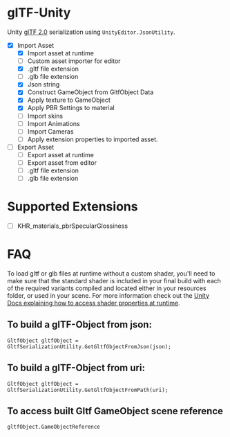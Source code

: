 # glTF-Unity
Unity [glTF 2.0](https://github.com/KhronosGroup/glTF) serialization using `UnityEditor.JsonUtility`.

- [x] Import Asset
    - [x] Import asset at runtime
    - [ ] Custom asset importer for editor
    - [x] .gltf file extension
    - [ ] .glb file extension
    - [x] Json string
    - [x] Construct GameObject from GltfObject Data
    - [x] Apply texture to GameObject
    - [x] Apply PBR Settings to material
    - [ ] Import skins
    - [ ] Import Animations
    - [ ] Import Cameras
    - [ ] Apply extension properties to imported asset.
- [ ] Export Asset
    - [ ] Export asset at runtime
    - [ ] Export asset from editor
    - [ ] .gltf file extension
    - [ ] .glb file extension

# Supported Extensions
- [ ] KHR_materials_pbrSpecularGlossiness

# FAQ
To load gltf or glb files at runtime without a custom shader, you'll need to make sure that the standard shader is included in your final build with each of the required variants compiled and located either in your resources folder, or used in your scene. For more information check out the [Unity Docs explaining how to access shader properties at runtime](https://docs.unity3d.com/Manual/MaterialsAccessingViaScript.html).

## To build a glTF-Object from json:
```
GltfObject gltfObject = GltfSerializationUtility.GetGltfObjectFromJson(json);
```

## To build a glTF-Object from uri:
```
GltfObject gltfObject = GltfSerializationUtility.GetGltfObjectFromPath(uri);
```

## To access built Gltf GameObject scene reference
```
gltfObject.GameObjectReference
```

